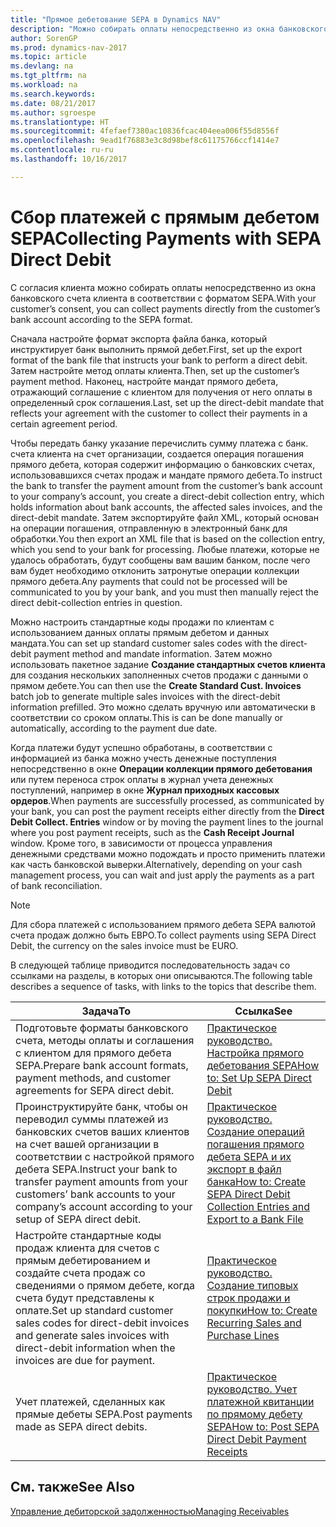 ```yaml
---
title: "Прямое дебетование SEPA в Dynamics NAV"
description: "Можно собирать оплаты непосредственно из окна банковского счета клиента в соответствии с форматом SEPA."
author: SorenGP
ms.prod: dynamics-nav-2017
ms.topic: article
ms.devlang: na
ms.tgt_pltfrm: na
ms.workload: na
ms.search.keywords: 
ms.date: 08/21/2017
ms.author: sgroespe
ms.translationtype: HT
ms.sourcegitcommit: 4fefaef7380ac10836fcac404eea006f55d8556f
ms.openlocfilehash: 9ead1f76883e3c8d98bef8c61175766ccf1414e7
ms.contentlocale: ru-ru
ms.lasthandoff: 10/16/2017

---
```

# <a name="collecting-payments-with-sepa-direct-debit"></a><span data-ttu-id="e8354-103">Сбор платежей с прямым дебетом SEPA</span><span class="sxs-lookup"><span data-stu-id="e8354-103">Collecting Payments with SEPA Direct Debit</span></span>
<span data-ttu-id="e8354-104">С согласия клиента можно собирать оплаты непосредственно из окна банковского счета клиента в соответствии с форматом SEPA.</span><span class="sxs-lookup"><span data-stu-id="e8354-104">With your customer’s consent, you can collect payments directly from the customer’s bank account according to the SEPA format.</span></span>  

 <span data-ttu-id="e8354-105">Сначала настройте формат экспорта файла банка, который инструктирует банк выполнить прямой дебет.</span><span class="sxs-lookup"><span data-stu-id="e8354-105">First, set up the export format of the bank file that instructs your bank to perform a direct debit.</span></span> <span data-ttu-id="e8354-106">Затем настройте метод оплаты клиента.</span><span class="sxs-lookup"><span data-stu-id="e8354-106">Then, set up the customer’s payment method.</span></span> <span data-ttu-id="e8354-107">Наконец, настройте мандат прямого дебета, отражающий соглашение с клиентом для получения от него оплаты в определенный срок соглашения.</span><span class="sxs-lookup"><span data-stu-id="e8354-107">Last, set up the direct-debit mandate that reflects your agreement with the customer to collect their payments in a certain agreement period.</span></span>  

 <span data-ttu-id="e8354-108">Чтобы передать банку указание перечислить сумму платежа с банк. счета клиента на счет организации, создается операция погашения прямого дебета, которая содержит информацию о банковских счетах, использовавшихся счетах продаж и мандате прямого дебета.</span><span class="sxs-lookup"><span data-stu-id="e8354-108">To instruct the bank to transfer the payment amount from the customer’s bank account to your company’s account, you create a direct-debit collection entry, which holds information about bank accounts, the affected sales invoices, and the direct-debit mandate.</span></span> <span data-ttu-id="e8354-109">Затем экспортируйте файл XML, который основан на операции погашения, отправленную в электронный банк для обработки.</span><span class="sxs-lookup"><span data-stu-id="e8354-109">You then export an XML file that is based on the collection entry, which you send to your bank for processing.</span></span> <span data-ttu-id="e8354-110">Любые платежи, которые не удалось обработать, будут сообщены вам вашим банком, после чего вам будет необходимо отклонить затронутые операции коллекции прямого дебета.</span><span class="sxs-lookup"><span data-stu-id="e8354-110">Any payments that could not be processed will be communicated to you by your bank, and you must then manually reject the direct debit-collection entries in question.</span></span>  

 <span data-ttu-id="e8354-111">Можно настроить стандартные коды продажи по клиентам с использованием данных оплаты прямым дебетом и данных мандата.</span><span class="sxs-lookup"><span data-stu-id="e8354-111">You can set up standard customer sales codes with the direct-debit payment method and mandate information.</span></span> <span data-ttu-id="e8354-112">Затем можно использовать пакетное задание **Создание стандартных счетов клиента** для создания нескольких заполненных счетов продажи с данными о прямом дебете.</span><span class="sxs-lookup"><span data-stu-id="e8354-112">You can then use the **Create Standard Cust. Invoices** batch job to generate multiple sales invoices with the direct-debit information prefilled.</span></span> <span data-ttu-id="e8354-113">Это можно сделать вручную или автоматически в соответствии со сроком оплаты.</span><span class="sxs-lookup"><span data-stu-id="e8354-113">This is can be done manually or automatically, according to the payment due date.</span></span>  

 <span data-ttu-id="e8354-114">Когда платежи будут успешно обработаны, в соответствии с информацией из банка можно учесть денежные поступления непосредственно в окне **Операции коллекции прямого дебетования** или путем переноса строк оплаты в журнал учета денежных поступлений, например в окне **Журнал приходных кассовых ордеров**.</span><span class="sxs-lookup"><span data-stu-id="e8354-114">When payments are successfully processed, as communicated by your bank, you can post the payment receipts either directly from the **Direct Debit Collect. Entries** window or by moving the payment lines to the journal where you post payment receipts, such as the **Cash Receipt Journal** window.</span></span> <span data-ttu-id="e8354-115">Кроме того, в зависимости от процесса управления денежными средствами можно подождать и просто применить платежи как часть банковской выверки.</span><span class="sxs-lookup"><span data-stu-id="e8354-115">Alternatively, depending on your cash management process, you can wait and just apply the payments as a part of bank reconciliation.</span></span>  

> [!NOTE]  
>  <span data-ttu-id="e8354-116">Для сбора платежей с использованием прямого дебета SEPA валютой счета продаж должно быть ЕВРО.</span><span class="sxs-lookup"><span data-stu-id="e8354-116">To collect payments using SEPA Direct Debit, the currency on the sales invoice must be EURO.</span></span>  

 <span data-ttu-id="e8354-117">В следующей таблице приводится последовательность задач со ссылками на разделы, в которых они описываются.</span><span class="sxs-lookup"><span data-stu-id="e8354-117">The following table describes a sequence of tasks, with links to the topics that describe them.</span></span>   

|<span data-ttu-id="e8354-118">**Задача**</span><span class="sxs-lookup"><span data-stu-id="e8354-118">**To**</span></span>|<span data-ttu-id="e8354-119">**Ссылка**</span><span class="sxs-lookup"><span data-stu-id="e8354-119">**See**</span></span>|  
|------------|-------------|  
|<span data-ttu-id="e8354-120">Подготовьте форматы банковского счета, методы оплаты и соглашения с клиентом для прямого дебета SEPA.</span><span class="sxs-lookup"><span data-stu-id="e8354-120">Prepare bank account formats, payment methods, and customer agreements for SEPA direct debit.</span></span>|[<span data-ttu-id="e8354-121">Практическое руководство. Настройка прямого дебетования SEPA</span><span class="sxs-lookup"><span data-stu-id="e8354-121">How to: Set Up SEPA Direct Debit</span></span>](finance-how-to-set-up-sepa-direct-debit.md)|  
|<span data-ttu-id="e8354-122">Проинструктируйте банк, чтобы он переводил суммы платежей из банковских счетов ваших клиентов на счет вашей организации в соответствии с настройкой прямого дебета SEPA.</span><span class="sxs-lookup"><span data-stu-id="e8354-122">Instruct your bank to transfer payment amounts from your customers’ bank accounts to your company’s account according to your setup of SEPA direct debit.</span></span>|[<span data-ttu-id="e8354-123">Практическое руководство. Создание операций погашения прямого дебета SEPA и их экспорт в файл банка</span><span class="sxs-lookup"><span data-stu-id="e8354-123">How to: Create SEPA Direct Debit Collection Entries and Export to a Bank File</span></span>](finance-how-create-sepa-direct-debit-collection-entries-export-bank-file.md)|  
|<span data-ttu-id="e8354-124">Настройте стандартные коды продаж клиента для счетов с прямым дебетированием и создайте счета продаж со сведениями о прямом дебете, когда счета будут представлены к оплате.</span><span class="sxs-lookup"><span data-stu-id="e8354-124">Set up standard customer sales codes for direct-debit invoices and generate sales invoices with direct-debit information when the invoices are due for payment.</span></span>|[<span data-ttu-id="e8354-125">Практическое руководство. Создание типовых строк продажи и покупки</span><span class="sxs-lookup"><span data-stu-id="e8354-125">How to: Create Recurring Sales and Purchase Lines</span></span>](sales-how-work-standard-lines.md)|  
|<span data-ttu-id="e8354-126">Учет платежей, сделанных как прямые дебеты SEPA.</span><span class="sxs-lookup"><span data-stu-id="e8354-126">Post payments made as SEPA direct debits.</span></span>|[<span data-ttu-id="e8354-127">Практическое руководство. Учет платежной квитанции по прямому дебету SEPA</span><span class="sxs-lookup"><span data-stu-id="e8354-127">How to: Post SEPA Direct Debit Payment Receipts</span></span>](finance-how-to-post-sepa-direct-debit-payment-receipts.md)|  

## <a name="see-also"></a><span data-ttu-id="e8354-128">См. также</span><span class="sxs-lookup"><span data-stu-id="e8354-128">See Also</span></span>  
[<span data-ttu-id="e8354-129">Управление дебиторской задолженностью</span><span class="sxs-lookup"><span data-stu-id="e8354-129">Managing Receivables</span></span>](receivables-manage-receivables.md)

